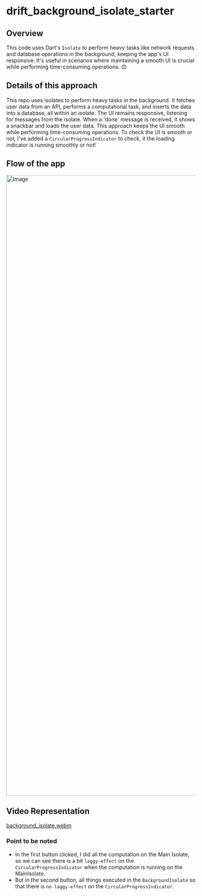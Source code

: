 # drift_background_isolate_starter

## Overview
This code uses Dart's `Isolate` to perform heavy tasks like network requests and database operations in the background, keeping the app's UI responsive. It's useful in scenarios where maintaining a smooth UI is crucial while performing time-consuming operations. 😊

## Details of this approach
This repo uses isolates to perform heavy tasks in the background. It fetches user data from an API, performs a computational task, and inserts the data into a database, all within an isolate. The UI remains responsive, listening for messages from the isolate. When a 'done' message is received, it shows a snackbar and loads the user data. This approach keeps the UI smooth while performing time-consuming operations. 
To check the UI is smooth or not, I've added a `CircularProgressIndicator` to check, it the loading indicator is running smoothly or not!

## Flow of the app
<img width="1652" alt="image" src="https://github.com/Meshkat-Shadik/DriftBackgroundIsolateStarter/assets/31488481/daa53717-abb0-4d0f-8e30-f2dc86dc0f63">

## Video Representation

[background_isolate.webm](https://github.com/Meshkat-Shadik/DriftBackgroundIsolateStarter/assets/31488481/a0694798-2e4d-4ea5-b58e-b1ca9614e0e1)

### Point to be noted
- In the first button clicked, I did all the computation on the Main Isolate, so we can see there is a bit `laggy-effect` on the `CircularProgressIndicator` when the computation is running on the MainIsolate.
- But in the second button, all things executed in the `BackgroundIsolate` so that there is `no laggy-effect` on the `CircularProgressIndicator`.
